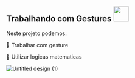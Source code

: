 ## Trabalhando com Gestures <img src="https://cdn.jsdelivr.net/gh/devicons/devicon/icons/swift/swift-original.svg"  width="40" height="40"/> 

Neste projeto podemos:

💬 Trabalhar com gesture

💬 Utilizar logicas matematicas

![Untitled design (1)](https://user-images.githubusercontent.com/103642861/218144714-a8cd87dd-d9d1-4b3d-b48d-8125f446fc67.png)
